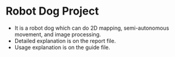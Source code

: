 # Robot Dog Project  

- It is a robot dog which can do 2D mapping, semi-autonomous movement, and image processing.  
- Detailed explanation is on the report file.  
- Usage explanation is on the guide file.  